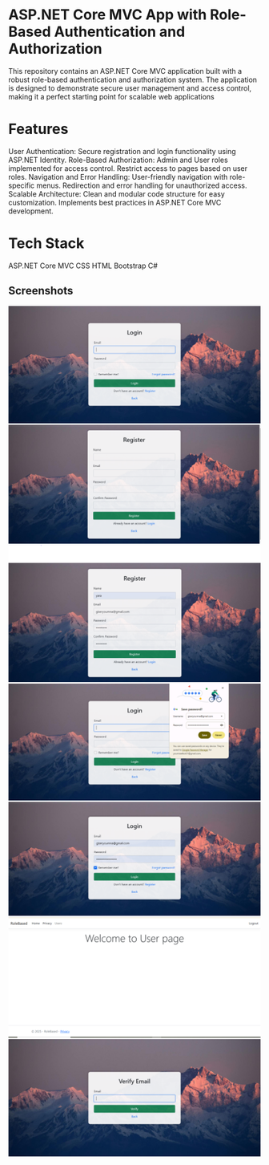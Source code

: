 # ASP.NET Core MVC App with Role-Based Authentication and Authorization
This repository contains an ASP.NET Core MVC application built with a robust role-based authentication and authorization system. The application is designed to demonstrate secure user management and access control, making it a perfect starting point for scalable web applications
# Features
User Authentication:
Secure registration and login functionality using ASP.NET Identity.
Role-Based Authorization:
Admin and User roles implemented for access control.
Restrict access to pages based on user roles.
Navigation and Error Handling: User-friendly navigation with role-specific menus.
Redirection and error handling for unauthorized access.
Scalable Architecture: Clean and modular code structure for easy customization.
Implements best practices in ASP.NET Core MVC development.

# Tech Stack
ASP.NET Core MVC
CSS
HTML
Bootstrap
C#
## Screenshots
![./Captures Alt](https://github.com/Youmnama/ASP.NET-Core-MVC-With-Authentication-App/blob/a141b0cfe61170c428f9c4f9f0f33ea3b1b00085/img1.PNG)
![./Captures Alt](https://github.com/Youmnama/ASP.NET-Core-MVC-With-Authentication-App/blob/a141b0cfe61170c428f9c4f9f0f33ea3b1b00085/img2.PNG)
![./Captures Alt](https://github.com/Youmnama/ASP.NET-Core-MVC-With-Authentication-App/blob/a141b0cfe61170c428f9c4f9f0f33ea3b1b00085/img3.PNG)
![./Captures Alt](https://github.com/Youmnama/ASP.NET-Core-MVC-With-Authentication-App/blob/a141b0cfe61170c428f9c4f9f0f33ea3b1b00085/img4.PNG)
![./Captures Alt](https://github.com/Youmnama/ASP.NET-Core-MVC-With-Authentication-App/blob/a141b0cfe61170c428f9c4f9f0f33ea3b1b00085/img5.PNG)
![./Captures Alt](https://github.com/Youmnama/ASP.NET-Core-MVC-With-Authentication-App/blob/a141b0cfe61170c428f9c4f9f0f33ea3b1b00085/img6.PNG)
![./Captures Alt](https://github.com/Youmnama/ASP.NET-Core-MVC-With-Authentication-App/blob/a141b0cfe61170c428f9c4f9f0f33ea3b1b00085/img7.PNG)
